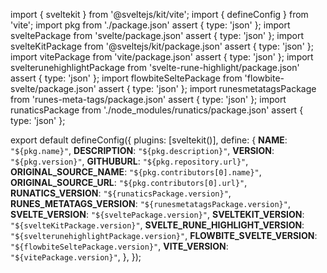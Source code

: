 import { sveltekit } from '@sveltejs/kit/vite';
import { defineConfig } from 'vite';
import pkg from './package.json' assert { type: 'json' };
import sveltePackage from 'svelte/package.json' assert { type: 'json' };
import svelteKitPackage from '@sveltejs/kit/package.json' assert { type: 'json' };
import vitePackage from 'vite/package.json' assert { type: 'json' };
import svelterunehighlightPackage from 'svelte-rune-highlight/package.json' assert { type: 'json' };
import flowbiteSeltePackage from 'flowbite-svelte/package.json' assert { type: 'json' };
import runesmetatagsPackage from 'runes-meta-tags/package.json' assert { type: 'json' };
import runaticsPackage from './node_modules/runatics/package.json' assert { type: 'json' };

export default defineConfig({
  plugins: [sveltekit()],
  define: {
		__NAME__: `"${pkg.name}"`,
		__DESCRIPTION__: `"${pkg.description}"`,
		__VERSION__: `"${pkg.version}"`,
		__GITHUBURL__: `"${pkg.repository.url}"`,
		__ORIGINAL_SOURCE_NAME__: `"${pkg.contributors[0].name}"`,
		__ORIGINAL_SOURCE_URL__: `"${pkg.contributors[0].url}"`,
		__RUNATICS_VERSION__: `"${runaticsPackage.version}"`,
		__RUNES_METATAGS_VERSION__: `"${runesmetatagsPackage.version}"`,
		__SVELTE_VERSION__: `"${sveltePackage.version}"`,
		__SVELTEKIT_VERSION__: `"${svelteKitPackage.version}"`,
		__SVELTE_RUNE_HIGHLIGHT_VERSION__: `"${svelterunehighlightPackage.version}"`,
		__FLOWBITE_SVELTE_VERSION__: `"${flowbiteSeltePackage.version}"`,
		__VITE_VERSION__: `"${vitePackage.version}"`,
	},
});
